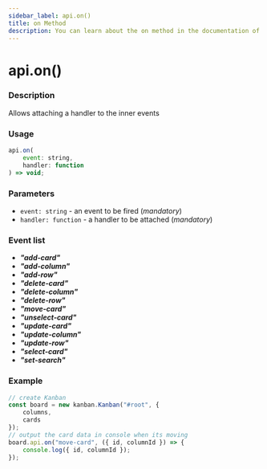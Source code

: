 ```yaml
---
sidebar_label: api.on()
title: on Method
description: You can learn about the on method in the documentation of the DHTMLX JavaScript Kanban library. Browse developer guides and API reference, try out code examples and live demos, and download a free 30-day evaluation version of DHTMLX Kanban.
---
```


# api.on()

### Description

Allows attaching a handler to the inner events

### Usage

~~~jsx {}
api.on(
	event: string,
	handler: function
) => void;
~~~

### Parameters

- `event: string` -  an event to be fired (*mandatory*)
- `handler: function` - a handler to be attached (*mandatory*)

### Event list

- ***"add-card"***
- ***"add-column"***
- ***"add-row"***
- ***"delete-card"***
- ***"delete-column"***
- ***"delete-row"***
- ***"move-card"***
- ***"unselect-card"***
- ***"update-card"***
- ***"update-column"***
- ***"update-row"***
- ***"select-card"***
- ***"set-search"***

### Example

~~~jsx {7-9}
// create Kanban
const board = new kanban.Kanban("#root", {
	columns,
	cards
});
// output the card data in console when its moving
board.api.on("move-card", ({ id, columnId }) => {
	console.log({ id, columnId });
});
~~~
